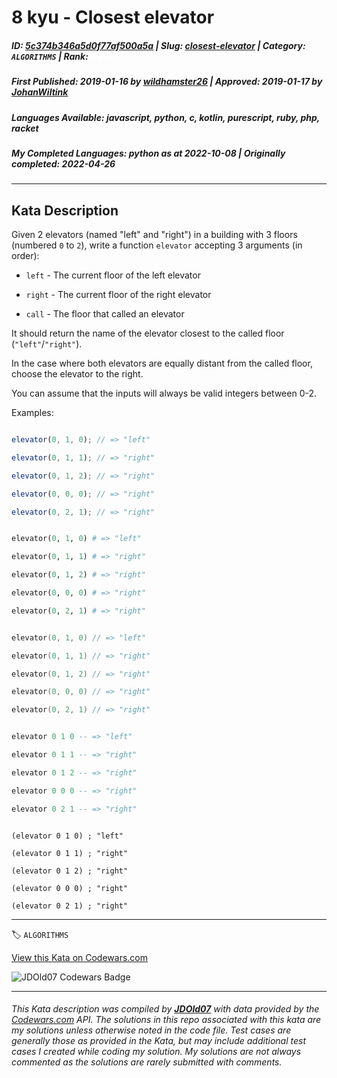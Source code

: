 # 8 kyu - Closest elevator

##### **ID**: [5c374b346a5d0f77af500a5a](https://www.codewars.com/kata/5c374b346a5d0f77af500a5a) | **Slug**: [closest-elevator](https://www.codewars.com/kata/5c374b346a5d0f77af500a5a) | **Category**: `ALGORITHMS` | **Rank**: <span style="color:white">8 kyu</span>

##### **First Published**: 2019-01-16 ***by*** [wildhamster26](https://www.codewars.com/users/wildhamster26) | **Approved**: 2019-01-17 ***by*** [JohanWiltink](https://www.codewars.com/users/JohanWiltink)

##### **Languages Available**: javascript, python, c, kotlin, purescript, ruby, php, racket

##### **My Completed Languages**: python ***as at*** 2022-10-08 | **Originally completed**: 2022-04-26

---

## Kata Description


Given 2 elevators (named "left" and "right") in a building with 3 floors (numbered `0` to `2`), write a function `elevator` accepting 3 arguments (in order):



- `left` - The current floor of the left elevator

- `right` - The current floor of the right elevator

- `call` -  The floor that called an elevator



It should return the name of the elevator closest to the called floor (`"left"`/`"right"`).



In the case where both elevators are equally distant from the called floor, choose the elevator to the right.



You can assume that the inputs will always be valid integers between 0-2.



Examples:



```javascript

elevator(0, 1, 0); // => "left"

elevator(0, 1, 1); // => "right"

elevator(0, 1, 2); // => "right"

elevator(0, 0, 0); // => "right"

elevator(0, 2, 1); // => "right"

```

```python

elevator(0, 1, 0) # => "left"

elevator(0, 1, 1) # => "right"

elevator(0, 1, 2) # => "right"

elevator(0, 0, 0) # => "right"

elevator(0, 2, 1) # => "right"

```

```kotlin

elevator(0, 1, 0) // => "left"

elevator(0, 1, 1) // => "right"

elevator(0, 1, 2) // => "right"

elevator(0, 0, 0) // => "right"

elevator(0, 2, 1) // => "right"

```

```purescript

elevator 0 1 0 -- => "left"

elevator 0 1 1 -- => "right"

elevator 0 1 2 -- => "right"

elevator 0 0 0 -- => "right"

elevator 0 2 1 -- => "right"

```

```racket

(elevator 0 1 0) ; "left"

(elevator 0 1 1) ; "right"

(elevator 0 1 2) ; "right"

(elevator 0 0 0) ; "right"

(elevator 0 2 1) ; "right"

```

---


🏷 `ALGORITHMS`


[View this Kata on Codewars.com](https://www.codewars.com/kata/5c374b346a5d0f77af500a5a)

![](https://www.codewars.com/users/jdold07/badges/large "JDOld07 Codewars Badge")

---

###### *This Kata description was compiled by [**JDOld07**](https://tpstech.dev) with data provided by the [Codewars.com](https://www.codewars.com) API.  The solutions in this repo associated with this kata are my solutions unless otherwise noted in the code file.  Test cases are generally those as provided in the Kata, but may include additional test cases I created while coding my solution.  My solutions are not always commented as the solutions are rarely submitted with comments.*
